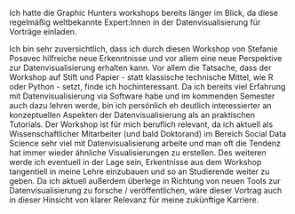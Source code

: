 Ich hatte die Graphic Hunters workshops bereits länger im Blick, da diese regelmäßig weltbekannte Expert:Innen in der Datenvisualisierung für Vorträge einladen.

Ich bin sehr zuversichtlich, dass ich durch diesen Workshop von Stefanie Posavec hilfreiche neue Erkenntnisse und vor allem eine neue Perspektive zur Datenvisualisierung erhalten kann.  Vor allem die Tatsache, dass der Workshop auf Stift und Papier - statt klassische technische Mittel, wie R oder Python - setzt, finde ich hochinteressant. Da ich bereits viel Erfahrung mit Datenvisualisierung via Software habe und im kommenden Semester auch dazu lehren werde, bin ich persönlich eh deutlich interessierter an konzeptuellen Aspekten der Datenvisualisierung als an praktischen Tutorials. Der Workshop ist für mich beruflich relevant, da ich aktuell als Wissenschaftlicher Mitarbeiter (und bald Doktorand) im Bereich Social Data Science sehr viel mit Datenvisualisierung arbeite und man oft die Tendenz hat immer wieder ähnliche Visualisierungen zu erstellen. Des weiteren werde ich eventuell in der Lage sein, Erkentnisse aus dem Workshop tangentiell in meine Lehre einzubauen und so an Studierende weiter zu geben. Da ich aktuell außerdem überlege in Richtung von neuen Tools zur Datenvisualisierung zu forsche / veröffentlichen, wäre dieser Vortrag auch in dieser Hinsicht von klarer Relevanz für meine zukünftige Karriere.